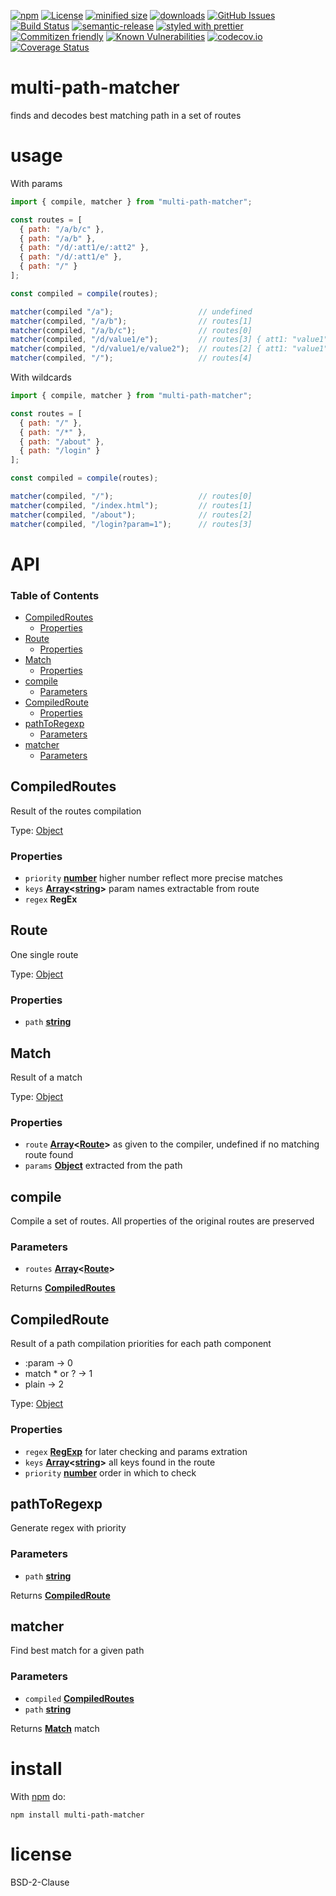 [![npm](https://img.shields.io/npm/v/multi-path-matcher.svg)](https://www.npmjs.com/package/multi-path-matcher)
[![License](https://img.shields.io/badge/License-BSD%203--Clause-blue.svg)](https://opensource.org/licenses/BSD-3-Clause)
[![minified size](https://badgen.net/bundlephobia/min/multi-path-matcher)](https://bundlephobia.com/result?p=multi-path-matcher)
[![downloads](http://img.shields.io/npm/dm/multi-path-matcher.svg?style=flat-square)](https://npmjs.org/package/multi-path-matcher)
[![GitHub Issues](https://img.shields.io/github/issues/arlac77/multi-path-matcher.svg?style=flat-square)](https://github.com/arlac77/multi-path-matcher/issues)
[![Build Status](https://travis-ci.com/arlac77/multi-path-matcher.svg?branch=master)](https://travis-ci.com/arlac77/multi-path-matcher)
[![semantic-release](https://img.shields.io/badge/%20%20%F0%9F%93%A6%F0%9F%9A%80-semantic--release-e10079.svg)](https://github.com/arlac77/multi-path-matcher.git)
[![styled with prettier](https://img.shields.io/badge/styled_with-prettier-ff69b4.svg)](https://github.com/prettier/prettier)
[![Commitizen friendly](https://img.shields.io/badge/commitizen-friendly-brightgreen.svg)](http://commitizen.github.io/cz-cli/)
[![Known Vulnerabilities](https://snyk.io/test/github/arlac77/multi-path-matcher/badge.svg)](https://snyk.io/test/github/arlac77/multi-path-matcher)
[![codecov.io](http://codecov.io/github/arlac77/multi-path-matcher/coverage.svg?branch=master)](http://codecov.io/github/arlac77/multi-path-matcher?branch=master)
[![Coverage Status](https://coveralls.io/repos/arlac77/multi-path-matcher/badge.svg)](https://coveralls.io/r/arlac77/multi-path-matcher)

# multi-path-matcher

finds and decodes best matching path in a set of routes

# usage

With params

```js
import { compile, matcher } from "multi-path-matcher";

const routes = [
  { path: "/a/b/c" },
  { path: "/a/b" },
  { path: "/d/:att1/e/:att2" },
  { path: "/d/:att1/e" },
  { path: "/" }
];

const compiled = compile(routes);

matcher(compiled "/a");                   // undefined
matcher(compiled, "/a/b");                // routes[1]
matcher(compiled, "/a/b/c");              // routes[0]
matcher(compiled, "/d/value1/e");         // routes[3] { att1: "value1" }
matcher(compiled, "/d/value1/e/value2");  // routes[2] { att1: "value1", att2: "value2" }
matcher(compiled, "/");                   // routes[4]
```

With wildcards

```js
import { compile, matcher } from "multi-path-matcher";

const routes = [
  { path: "/" },
  { path: "/*" },
  { path: "/about" },
  { path: "/login" }
];

const compiled = compile(routes);

matcher(compiled, "/");                   // routes[0]
matcher(compiled, "/index.html");         // routes[1]
matcher(compiled, "/about");              // routes[2]
matcher(compiled, "/login?param=1");      // routes[3]
```

# API

<!-- Generated by documentation.js. Update this documentation by updating the source code. -->

### Table of Contents

-   [CompiledRoutes](#compiledroutes)
    -   [Properties](#properties)
-   [Route](#route)
    -   [Properties](#properties-1)
-   [Match](#match)
    -   [Properties](#properties-2)
-   [compile](#compile)
    -   [Parameters](#parameters)
-   [CompiledRoute](#compiledroute)
    -   [Properties](#properties-3)
-   [pathToRegexp](#pathtoregexp)
    -   [Parameters](#parameters-1)
-   [matcher](#matcher)
    -   [Parameters](#parameters-2)

## CompiledRoutes

Result of the routes compilation

Type: [Object](https://developer.mozilla.org/docs/Web/JavaScript/Reference/Global_Objects/Object)

### Properties

-   `priority` **[number](https://developer.mozilla.org/docs/Web/JavaScript/Reference/Global_Objects/Number)** higher number reflect more precise matches
-   `keys` **[Array](https://developer.mozilla.org/docs/Web/JavaScript/Reference/Global_Objects/Array)&lt;[string](https://developer.mozilla.org/docs/Web/JavaScript/Reference/Global_Objects/String)>** param names extractable from route
-   `regex` **RegEx** 

## Route

One single route

Type: [Object](https://developer.mozilla.org/docs/Web/JavaScript/Reference/Global_Objects/Object)

### Properties

-   `path` **[string](https://developer.mozilla.org/docs/Web/JavaScript/Reference/Global_Objects/String)** 

## Match

Result of a match

Type: [Object](https://developer.mozilla.org/docs/Web/JavaScript/Reference/Global_Objects/Object)

### Properties

-   `route` **[Array](https://developer.mozilla.org/docs/Web/JavaScript/Reference/Global_Objects/Array)&lt;[Route](#route)>** as given to the compiler, undefined if no matching route found
-   `params` **[Object](https://developer.mozilla.org/docs/Web/JavaScript/Reference/Global_Objects/Object)** extracted from the path

## compile

Compile a set of routes.
All properties of the original routes are preserved

### Parameters

-   `routes` **[Array](https://developer.mozilla.org/docs/Web/JavaScript/Reference/Global_Objects/Array)&lt;[Route](#route)>** 

Returns **[CompiledRoutes](#compiledroutes)** 

## CompiledRoute

Result of a path compilation
priorities for each path component

-   :param       -> 0
-   match \* or ? -> 1
-   plain        -> 2

Type: [Object](https://developer.mozilla.org/docs/Web/JavaScript/Reference/Global_Objects/Object)

### Properties

-   `regex` **[RegExp](https://developer.mozilla.org/docs/Web/JavaScript/Reference/Global_Objects/RegExp)** for later checking and params extration
-   `keys` **[Array](https://developer.mozilla.org/docs/Web/JavaScript/Reference/Global_Objects/Array)&lt;[string](https://developer.mozilla.org/docs/Web/JavaScript/Reference/Global_Objects/String)>** all keys found in the route
-   `priority` **[number](https://developer.mozilla.org/docs/Web/JavaScript/Reference/Global_Objects/Number)** order in which to check

## pathToRegexp

Generate regex with priority

### Parameters

-   `path` **[string](https://developer.mozilla.org/docs/Web/JavaScript/Reference/Global_Objects/String)** 

Returns **[CompiledRoute](#compiledroute)** 

## matcher

Find best match for a given path

### Parameters

-   `compiled` **[CompiledRoutes](#compiledroutes)** 
-   `path` **[string](https://developer.mozilla.org/docs/Web/JavaScript/Reference/Global_Objects/String)** 

Returns **[Match](#match)** match

# install

With [npm](http://npmjs.org) do:

```shell
npm install multi-path-matcher
```

# license

BSD-2-Clause
